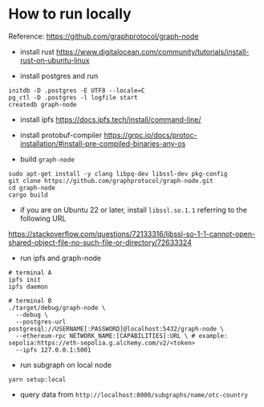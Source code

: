 # How to run locally

Reference: https://github.com/graphprotocol/graph-node

- install rust
https://www.digitalocean.com/community/tutorials/install-rust-on-ubuntu-linux

- install postgres and run
```
initdb -D .postgres -E UTF8 --locale=C
pg_ctl -D .postgres -l logfile start
createdb graph-node
```

- install ipfs
https://docs.ipfs.tech/install/command-line/

- install protobuf-compiler
https://grpc.io/docs/protoc-installation/#install-pre-compiled-binaries-any-os

- build `graph-node`

```
sudo apt-get install -y clang libpq-dev libssl-dev pkg-config
git clone https://github.com/graphprotocol/graph-node.git
cd graph-node
cargo build
```

- if you are on Ubuntu 22 or later, install `libssl.so.1.1` referring to the following URL

https://stackoverflow.com/questions/72133316/libssl-so-1-1-cannot-open-shared-object-file-no-such-file-or-directory/72633324

- run ipfs and graph-node

```
# terminal A
ipfs init
ipfs daemon

# terminal B
./target/debug/graph-node \
  --debug \
  --postgres-url postgresql://USERNAME[:PASSWORD]@localhost:5432/graph-node \
  --ethereum-rpc NETWORK_NAME:[CAPABILITIES]:URL \ # example: sepolia:https://eth-sepolia.g.alchemy.com/v2/<token>
  --ipfs 127.0.0.1:5001
```

- run subgraph on local node
```
yarn setup:local
```

- query data from `http://localhost:8000/subgraphs/name/otc-country`
